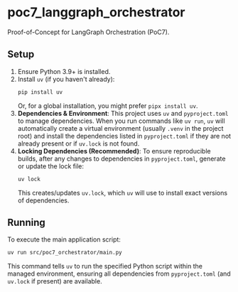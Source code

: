 # poc7_langgraph_orchestrator

Proof-of-Concept for LangGraph Orchestration (PoC7).

## Setup

1. Ensure Python 3.9+ is installed.
2. Install `uv` (if you haven't already):
   ```bash
   pip install uv
   ```
   Or, for a global installation, you might prefer `pipx install uv`.
3. **Dependencies & Environment**: This project uses `uv` and `pyproject.toml` to manage dependencies. When you run commands like `uv run`, `uv` will automatically create a virtual environment (usually `.venv` in the project root) and install the dependencies listed in `pyproject.toml` if they are not already present or if `uv.lock` is not found.
4. **Locking Dependencies (Recommended)**: To ensure reproducible builds, after any changes to dependencies in `pyproject.toml`, generate or update the lock file:
   ```bash
   uv lock
   ```
   This creates/updates `uv.lock`, which `uv` will use to install exact versions of dependencies.

## Running

To execute the main application script:
```bash
uv run src/poc7_orchestrator/main.py
```
This command tells `uv` to run the specified Python script within the managed environment, ensuring all dependencies from `pyproject.toml` (and `uv.lock` if present) are available.
